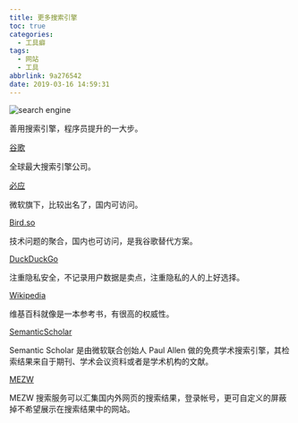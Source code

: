 ```yaml
---
title: 更多搜索引擎
toc: true
categories:
  - 工具癖
tags:
  - 网站
  - 工具
abbrlink: 9a276542
date: 2019-03-16 14:59:31
---
```


![search engine](http://image.shuiyujie.com/2019-03-16-15-04-59.png)

善用搜索引擎，程序员提升的一大步。

<!-- more -->

[谷歌](www.google.com)

全球最大搜索引擎公司。

[必应](www.bing.com)

微软旗下，比较出名了，国内可访问。

[Bird.so](caup.cn)

技术问题的聚合，国内也可访问，是我谷歌替代方案。

[DuckDuckGo](https://duckduckgo.com)

注重隐私安全，不记录用户数据是卖点，注重隐私的人的上好选择。

[Wikipedia](https://zh.wikipedia.org)

维基百科就像是一本参考书，有很高的权威性。

[SemanticScholar](https://www.semanticscholar.org)

Semantic Scholar 是由微软联合创始人 Paul Allen 做的免费学术搜索引擎，其检索结果来自于期刊、学术会议资料或者是学术机构的文献。

[MEZW](https://so.mezw.com/)

MEZW 搜索服务可以汇集国内外网页的搜索结果，登录帐号，更可自定义的屏蔽掉不希望展示在搜索结果中的网站。


